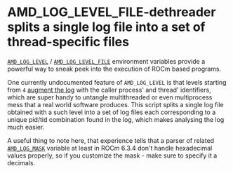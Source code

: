 # AMD_LOG_LEVEL_FILE-dethreader splits a single log file into a set of thread-specific files

[`AMD_LOG_LEVEL`](https://rocm.docs.amd.com/projects/HIP/en/develop/how-to/debugging.html#hip-environment-variable-summary) / [`AMD_LOG_LEVEL_FILE`](https://github.com/ROCm/clr/blob/a2550e0a9ecaa8f371cb14d08904c51874c37cbe/rocclr/utils/flags.hpp#L31) environment variables provide a powerful way to sneak peek into the execution of ROCm based programs.

One currently undocumented feature of `AMD_LOG_LEVEL` is that levels starting from `4` [augment the log](https://github.com/ROCm/clr/blob/a2550e0a9ecaa8f371cb14d08904c51874c37cbe/rocclr/utils/debug.cpp#L99) with the caller process' and thread' identifiers, which are super handy to untangle multithreaded or even multiprocess mess that a real world software produces. This script splits a single log file obtained with a such level into a set of log files each corresponding to a unique pid/tid combination found in the log, which makes analysing the log much easier.

A useful thing to note here, that experience tells that a parser of related [`AMD_LOG_MASK`](https://github.com/ROCm/clr/blob/a2550e0a9ecaa8f371cb14d08904c51874c37cbe/rocclr/utils/debug.hpp#L47) variable at least in ROCm 6.3.4 don't handle hexadecimal values properly, so if you customize the mask - make sure to specify it a decimals.
